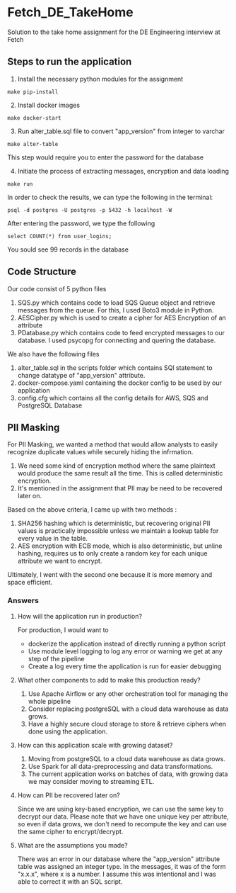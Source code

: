 # Fetch_DE_TakeHome
Solution to the take home assignment for the DE Engineering interview at Fetch
## Steps to run the application ##
1. Install the necessary python modules for the assignment
```
make pip-install
```
2. Install docker images
```
make docker-start
```
3. Run alter_table.sql file to convert "app_version" from integer to varchar
```
make alter-table
```
This step would require you to enter the password for the database

4. Initiate the process of extracting messages, encryption and data loading
```
make run
```

In order to check the results, we can type the following in the terminal:
```
psql -d postgres -U postgres -p 5432 -h localhost -W
```
After entering the password, we type the following
```
select COUNT(*) from user_logins;
```
You sould see 99 records in the database

## Code Structure ##

Our code consist of 5 python files

1. SQS.py which contains code to load SQS Queue object and retrieve messages from the queue. For this, I used Boto3 module in Python.
2. AESCipher.py which is used to create a cipher for AES Encryption of an attribute
3. PDatabase.py which contains code to feed encrypted messages to our database. I used psycopg for connecting and quering the database.

We also have the following files
1. alter_table.sql in the scripts folder which contains SQl statement to change datatype of "app_version" attribute.
2. docker-compose.yaml containing the docker config to be used by our application
3. config.cfg which contains all the config details for AWS, SQS and PostgreSQL Database

## PII Masking ##

For PII Masking, we wanted a method that would allow analysts to easily recognize duplicate values while securely hiding the infrmation.

1. We need some kind of encryption method where the same plaintext would produce the same result all the time. This is called deterministic
encryption. 
2. It's mentioned in the assignment that PII may be need to be recovered later on.

Based on the above criteria, I came up with two methods :

1. SHA256 hashing which is deterministic, but recovering original PII values is practically impossible unless we maintain a lookup table for every value in the table.
2. AES encryption with ECB mode, which is also deterministic, but unline hashing, requires us to only create a random key for each unique attribute we want to encrypt.

Ultimately, I went with the second one because it is more memory and space efficient.

### Answers ###

1. How will the application run in production?

    For production, I would want to 
    - dockerize the application instead of directly running a python script
    - Use module level logging to log any error or warning we get at any step of the pipeline
    - Create a log every time the application is run for easier debugging
   

2. What other components to add to make this production ready?
   1. Use Apache Airflow or any other orchestration tool for managing the whole pipeline
   2. Consider replacing postgreSQL with a cloud data warehouse as data grows.
   3. Have a highly secure cloud storage to store & retrieve ciphers when done using the application.


3. How can this application scale with growing dataset?
   1. Moving from postgreSQL to a cloud data warehouse as data grows.
   2. Use Spark for all data-preprocessing and data transformations.
   3. The current application works on batches of data, with growing data we may consider moving to streaming ETL.


4. How can PII be recovered later on?

    Since we are using key-based encryption, we can use the same key to decrypt our data. Please note that we have one unique key per attribute, so even if data grows, we don't need to recompute the key and can use the same cipher to encrypt/decrypt.


5. What are the assumptions you made?

   There was an error in our database where the "app_version" attribute table was assigned an integer type.
In the messages, it was of the form "x.x.x", where x is a number. I assume this was intentional and I was able to correct it with an SQL script.